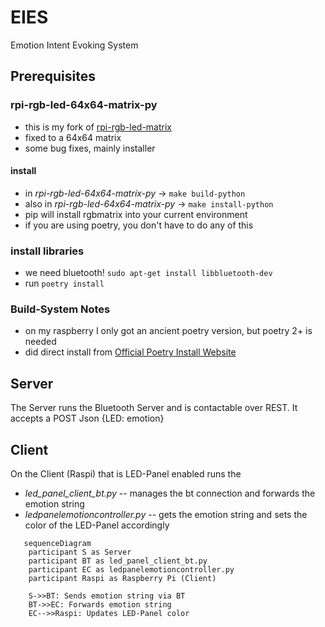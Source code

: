 # EIES
Emotion Intent Evoking System

## Prerequisites

### rpi-rgb-led-64x64-matrix-py

- this is my fork of [rpi-rgb-led-matrix](https://github.com/hzeller/rpi-rgb-led-matrix)
- fixed to a 64x64 matrix
- some bug fixes, mainly installer

#### install

- in *rpi-rgb-led-64x64-matrix-py* -> ``` make build-python ```
- also in *rpi-rgb-led-64x64-matrix-py* -> ``` make install-python ```
- pip will install rgbmatrix into your current environment
- if you are using poetry, you don't have to do any of this

### install libraries

- we need bluetooth! ```sudo apt-get install libbluetooth-dev```
- run ``` poetry install ```

### Build-System Notes

- on my raspberry I only got an ancient poetry version, but poetry 2+ is needed
- did direct install from [Official Poetry Install Website](https://python-poetry.org/docs/#installing-with-the-official-installer)

## Server

The Server runs the Bluetooth Server and is contactable over REST.
It accepts a POST Json {LED: emotion}

## Client

On the Client (Raspi) that is LED-Panel enabled runs the 
- *led_panel_client_bt.py* -- manages the bt connection and forwards the emotion string
- *ledpanelemotioncontroller.py* -- gets the emotion string and sets the color of the LED-Panel accordingly

```mermaid
   sequenceDiagram
    participant S as Server
    participant BT as led_panel_client_bt.py
    participant EC as ledpanelemotioncontroller.py
    participant Raspi as Raspberry Pi (Client)

    S->>BT: Sends emotion string via BT
    BT->>EC: Forwards emotion string
    EC-->>Raspi: Updates LED-Panel color
 
```
